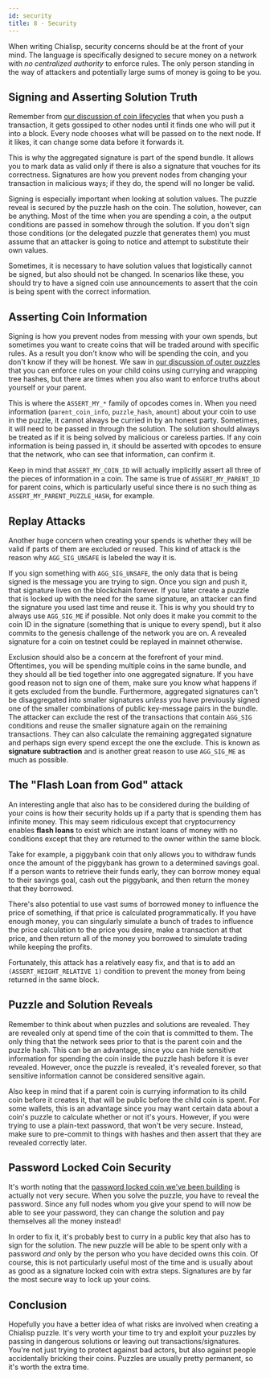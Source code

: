 ```yaml
---
id: security
title: 8 - Security
---
```


When writing Chialisp, security concerns should be at the front of your mind.
The language is specifically designed to secure money on a network with *no centralized authority* to enforce rules.
The only person standing in the way of attackers and potentially large sums of money is going to be you.

## Signing and Asserting Solution Truth

Remember from [our discussion of coin lifecycles](/docs/coin_lifecycle) that when you push a transaction, it gets gossiped to other nodes until it finds one who will put it into a block.
Every node chooses what will be passed on to the next node. If it likes, it can change some data before it forwards it.

This is why the aggregated signature is part of the spend bundle.
It allows you to mark data as valid only if there is also a signature that vouches for its correctness.
Signatures are how you prevent nodes from changing your transaction in malicious ways; if they do, the spend will no longer be valid.

Signing is especially important when looking at solution values.
The puzzle reveal is secured by the puzzle hash on the coin.
The solution, however, can be anything.
Most of the time when you are spending a coin, a the output conditions are passed in somehow through the solution.
If you don't sign those conditions (or the delegated puzzle that generates them) you must assume that an attacker is going to notice and attempt to substitute their own values.

Sometimes, it is necessary to have solution values that logistically cannot be signed, but also should not be changed.
In scenarios like these, you should try to have a signed coin use announcements to assert that the coin is being spent with the correct information.

## Asserting Coin Information

Signing is how you prevent nodes from messing with your own spends, but sometimes you want to create coins that will be traded around with specific rules.
As a result you don't know who will be spending the coin, and you don't know if they will be honest.
We saw in [our discussion of outer puzzles](/docs/common_functions#outer-and-inner-puzzles) that you can enforce rules on your child coins using currying and wrapping tree hashes, but there are times when you also want to enforce truths about yourself or your parent.

This is where the `ASSERT_MY_*` family of opcodes comes in.
When you need information (`parent_coin_info`, `puzzle_hash`, `amount`) about your coin to use in the puzzle, it cannot always be curried in by an honest party.
Sometimes, it will need to be passed in through the solution.
The solution should always be treated as if it is being solved by malicious or careless parties.
If any coin information is being passed in, it should be asserted with opcodes to ensure that the network, who can see that information, can confirm it.

Keep in mind that `ASSERT_MY_COIN_ID` will actually implicitly assert all three of the pieces of information in a coin. The same is true of `ASSERT_MY_PARENT_ID` for parent coins, which is particularly useful since there is no such thing as `ASSERT_MY_PARENT_PUZZLE_HASH`, for example.

## Replay Attacks

Another huge concern when creating your spends is whether they will be valid if parts of them are excluded or reused.
This kind of attack is the reason why `AGG_SIG_UNSAFE` is labeled the way it is.

If you sign something with `AGG_SIG_UNSAFE`, the only data that is being signed is the message you are trying to sign.
Once you sign and push it, that signature lives on the blockchain forever.
If you later create a puzzle that is locked up with the need for the same signature, an attacker can find the signature you used last time and reuse it.
This is why you should try to always use `AGG_SIG_ME` if possible.
Not only does it make you commit to the coin ID in the signature (something that is unique to every spend), but it also commits to the genesis challenge of the network you are on. A revealed signature for a coin on testnet could be replayed in mainnet otherwise.

Exclusion should also be a concern at the forefront of your mind.
Oftentimes, you will be spending multiple coins in the same bundle, and they should all be tied together into one aggregated signature.
If you have good reason not to sign one of them, make sure you know what happens if it gets excluded from the bundle.
Furthermore, aggregated signatures can't be disaggregated into smaller signatures *unless* you have previously signed one of the smaller combinations of public key-message pairs in the bundle. The attacker can exclude the rest of the transactions that contain `AGG_SIG` conditions and reuse the smaller signature again on the remaining transactions.
They can also calculate the remaining aggregated signature and perhaps sign every spend except the one the exclude. This is known as **signature subtraction** and is another great reason to use `AGG_SIG_ME` as much as possible.

## The "Flash Loan from God" attack

An interesting angle that also has to be considered during the building of your coins is how their security holds up if a party that is spending them has infinite money.
This may seem ridiculous except that cryptocurrency enables **flash loans** to exist which are instant loans of money with no conditions except that they are returned to the owner within the same block.

Take for example, a piggybank coin that only allows you to withdraw funds once the amount of the piggybank has grown to a determined savings goal.
If a person wants to retrieve their funds early, they can borrow money equal to their savings goal, cash out the piggybank, and then return the money that they borrowed.

There's also potential to use vast sums of borrowed money to influence the price of something, if that price is calculated programmatically.
If you have enough money, you can singularly simulate a bunch of trades to influence the price calculation to the price you desire, make a transaction at that price, and then return all of the money you borrowed to simulate trading while keeping the profits.

Fortunately, this attack has a relatively easy fix, and that is to add an `(ASSERT_HEIGHT_RELATIVE 1)` condition to prevent the money from being returned in the same block.

## Puzzle and Solution Reveals

Remember to think about when puzzles and solutions are revealed.
They are revealed only at spend time of the coin that is committed to them.
The only thing that the network sees prior to that is the parent coin and the puzzle hash.
This can be an advantage, since you can hide sensitive information for spending the coin inside the puzzle hash before it is ever revealed.
However, once the puzzle is revealed, it's revealed forever, so that sensitive information cannot be considered sensitive again.

Also keep in mind that if a parent coin is currying information to its child coin before it creates it, that will be public before the child coin is spent.
For some wallets, this is an advantage since you may want certain data about a coin's puzzle to calculate whether or not it's yours.
However, if you were trying to use a plain-text password, that won't be very secure.
Instead, make sure to pre-commit to things with hashes and then assert that they are revealed correctly later.

## Password Locked Coin Security

It's worth noting that the [password locked coin we've been building](/docs/common_functions#outer-and-inner-puzzles) is actually not very secure.
When you solve the puzzle, you have to reveal the password.
Since any full nodes whom you give your spend to will now be able to see your password, they can change the solution and pay themselves all the money instead!

In order to fix it, it's probably best to curry in a public key that also has to sign for the solution.
The new puzzle will be able to be spent only with a password *and* only by the person who you have decided owns this coin. Of course, this is not particularly useful most of the time and is usually about as good as a signature locked coin with extra steps.
Signatures are by far the most secure way to lock up your coins.

## Conclusion

Hopefully you have a better idea of what risks are involved when creating a Chialisp puzzle.
It's very worth your time to try and exploit your puzzles by passing in dangerous solutions or leaving out transactions/signatures.
You're not just trying to protect against bad actors, but also against people accidentally bricking their coins.
Puzzles are usually pretty permanent, so it's worth the extra time.
